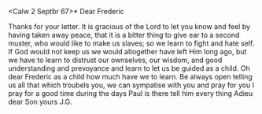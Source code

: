  <Calw 2 Septbr 67>*
Dear Frederic

Thanks for your letter. It is gracious of the Lord to let you know and feel by having taken away peace, that it is a bitter thing to give ear to a second muster, who would like to make us slaves; so we learn to fight and hate self. If God would not keep us we would altogether have left Him long ago, but we have to learn to distrust our ownselves, our wisdom, and good understanding and prevoyance and learn to let us be guided as a child. Oh dear Frederic as a child how much have we to learn. Be always open telling us all that which troubels you, we can sympatise with you and pray for you I pray for a good time during the days Paul is there tell him every thing 
 Adieu dear Son
 yours J.G.
